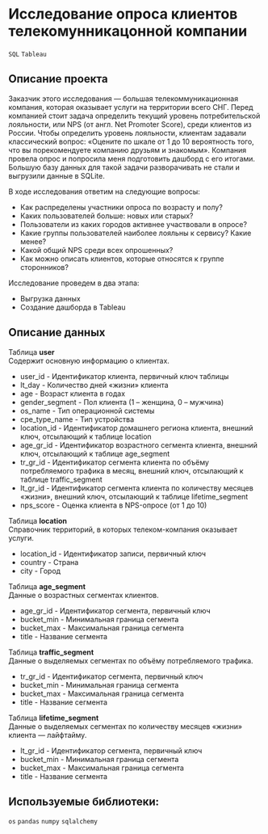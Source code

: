 # Исследование опроса клиентов телекомунникацонной компании    
`SQL` `Tableau`   

## Описание проекта   

Заказчик этого исследования — большая телекоммуникационная компания, которая оказывает услуги на территории всего СНГ. Перед компанией стоит задача определить текущий уровень потребительской лояльности, или NPS (от англ. Net Promoter Score), среди клиентов из России. Чтобы определить уровень лояльности, клиентам задавали классический вопрос: «Оцените по шкале от 1 до 10 вероятность того, что вы порекомендуете компанию друзьям и знакомым». Компания провела опрос и попросила меня подготовить дашборд с его итогами. Большую базу данных для такой задачи разворачивать не стали и выгрузили данные в SQLite.

В ходе исследования ответим на следующие вопросы:

- Как распределены участники опроса по возрасту и полу?    
- Каких пользователей больше: новых или старых?    
- Пользователи из каких городов активнее участвовали в опросе?    
- Какие группы пользователей наиболее лояльны к сервису? Какие менее?    
- Какой общий NPS среди всех опрошенных?    
- Как можно описать клиентов, которые относятся к группе cторонников?    


Исследование проведем в два этапа:

- Выгрузка данных    
- Создание дашборда в Tableau    


## Описание данных

Таблица **user**    
Содержит основную информацию о клиентах.
- user_id -	Идентификатор клиента, первичный ключ таблицы
- lt_day -	Количество дней «жизни» клиента
- age -	Возраст клиента в годах
- gender_segment -	Пол клиента (1 – женщина, 0 – мужчина)
- os_name -	Тип операционной системы
- cpe_type_name -	Тип устройства
- location_id -	Идентификатор домашнего региона клиента, внешний ключ, отсылающий к таблице location
- age_gr_id -	Идентификатор возрастного сегмента клиента, внешний ключ, отсылающий к таблице age_segment
- tr_gr_id -	Идентификатор сегмента клиента по объёму потребляемого трафика в месяц, внешний ключ, отсылающий к таблице traffic_segment
- lt_gr_id -	Идентификатор сегмента клиента по количеству месяцев «жизни», внешний ключ, отсылающий к таблице lifetime_segment
- nps_score -	Оценка клиента в NPS-опросе (от 1 до 10)


Таблица **location**    
Справочник территорий, в которых телеком-компания оказывает услуги.
- location_id -	Идентификатор записи, первичный ключ
- country -	Страна
- city -	Город


Таблица **age_segment**    
Данные о возрастных сегментах клиентов.
- age_gr_id -	Идентификатор сегмента, первичный ключ
- bucket_min -	Минимальная граница сегмента
- bucket_max -	Максимальная граница сегмента
- title -	Название сегмента


Таблица **traffic_segment**    
Данные о выделяемых сегментах по объёму потребляемого трафика.
- tr_gr_id -	Идентификатор сегмента, первичный ключ
- bucket_min -	Минимальная граница сегмента
- bucket_max -	Максимальная граница сегмента
- title -	Название сегмента


Таблица **lifetime_segment**    
Данные о выделяемых сегментах по количеству месяцев «жизни» клиента — лайфтайму.
- lt_gr_id -	Идентификатор сегмента, первичный ключ
- bucket_min -	Минимальная граница сегмента
- bucket_max -	Максимальная граница сегмента
- title -	Название сегмента

## Используемые библиотеки:
`os` `pandas` `numpy` `sqlalchemy`
